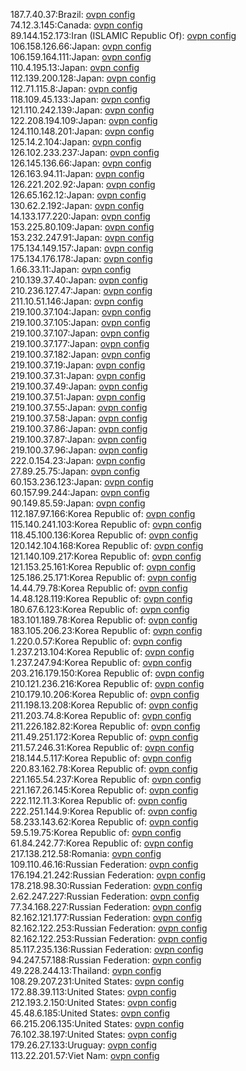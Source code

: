 187.7.40.37:Brazil: [ovpn config](vpn/187_7_40_37.ovpn)  
74.12.3.145:Canada: [ovpn config](vpn/74_12_3_145.ovpn)  
89.144.152.173:Iran (ISLAMIC Republic Of): [ovpn config](vpn/89_144_152_173.ovpn)  
106.158.126.66:Japan: [ovpn config](vpn/106_158_126_66.ovpn)  
106.159.164.111:Japan: [ovpn config](vpn/106_159_164_111.ovpn)  
110.4.195.13:Japan: [ovpn config](vpn/110_4_195_13.ovpn)  
112.139.200.128:Japan: [ovpn config](vpn/112_139_200_128.ovpn)  
112.71.115.8:Japan: [ovpn config](vpn/112_71_115_8.ovpn)  
118.109.45.133:Japan: [ovpn config](vpn/118_109_45_133.ovpn)  
121.110.242.139:Japan: [ovpn config](vpn/121_110_242_139.ovpn)  
122.208.194.109:Japan: [ovpn config](vpn/122_208_194_109.ovpn)  
124.110.148.201:Japan: [ovpn config](vpn/124_110_148_201.ovpn)  
125.14.2.104:Japan: [ovpn config](vpn/125_14_2_104.ovpn)  
126.102.233.237:Japan: [ovpn config](vpn/126_102_233_237.ovpn)  
126.145.136.66:Japan: [ovpn config](vpn/126_145_136_66.ovpn)  
126.163.94.11:Japan: [ovpn config](vpn/126_163_94_11.ovpn)  
126.221.202.92:Japan: [ovpn config](vpn/126_221_202_92.ovpn)  
126.65.162.12:Japan: [ovpn config](vpn/126_65_162_12.ovpn)  
130.62.2.192:Japan: [ovpn config](vpn/130_62_2_192.ovpn)  
14.133.177.220:Japan: [ovpn config](vpn/14_133_177_220.ovpn)  
153.225.80.109:Japan: [ovpn config](vpn/153_225_80_109.ovpn)  
153.232.247.91:Japan: [ovpn config](vpn/153_232_247_91.ovpn)  
175.134.149.157:Japan: [ovpn config](vpn/175_134_149_157.ovpn)  
175.134.176.178:Japan: [ovpn config](vpn/175_134_176_178.ovpn)  
1.66.33.11:Japan: [ovpn config](vpn/1_66_33_11.ovpn)  
210.139.37.40:Japan: [ovpn config](vpn/210_139_37_40.ovpn)  
210.236.127.47:Japan: [ovpn config](vpn/210_236_127_47.ovpn)  
211.10.51.146:Japan: [ovpn config](vpn/211_10_51_146.ovpn)  
219.100.37.104:Japan: [ovpn config](vpn/219_100_37_104.ovpn)  
219.100.37.105:Japan: [ovpn config](vpn/219_100_37_105.ovpn)  
219.100.37.107:Japan: [ovpn config](vpn/219_100_37_107.ovpn)  
219.100.37.177:Japan: [ovpn config](vpn/219_100_37_177.ovpn)  
219.100.37.182:Japan: [ovpn config](vpn/219_100_37_182.ovpn)  
219.100.37.19:Japan: [ovpn config](vpn/219_100_37_19.ovpn)  
219.100.37.31:Japan: [ovpn config](vpn/219_100_37_31.ovpn)  
219.100.37.49:Japan: [ovpn config](vpn/219_100_37_49.ovpn)  
219.100.37.51:Japan: [ovpn config](vpn/219_100_37_51.ovpn)  
219.100.37.55:Japan: [ovpn config](vpn/219_100_37_55.ovpn)  
219.100.37.58:Japan: [ovpn config](vpn/219_100_37_58.ovpn)  
219.100.37.86:Japan: [ovpn config](vpn/219_100_37_86.ovpn)  
219.100.37.87:Japan: [ovpn config](vpn/219_100_37_87.ovpn)  
219.100.37.96:Japan: [ovpn config](vpn/219_100_37_96.ovpn)  
222.0.154.23:Japan: [ovpn config](vpn/222_0_154_23.ovpn)  
27.89.25.75:Japan: [ovpn config](vpn/27_89_25_75.ovpn)  
60.153.236.123:Japan: [ovpn config](vpn/60_153_236_123.ovpn)  
60.157.99.244:Japan: [ovpn config](vpn/60_157_99_244.ovpn)  
90.149.85.59:Japan: [ovpn config](vpn/90_149_85_59.ovpn)  
112.187.97.166:Korea Republic of: [ovpn config](vpn/112_187_97_166.ovpn)  
115.140.241.103:Korea Republic of: [ovpn config](vpn/115_140_241_103.ovpn)  
118.45.100.136:Korea Republic of: [ovpn config](vpn/118_45_100_136.ovpn)  
120.142.104.168:Korea Republic of: [ovpn config](vpn/120_142_104_168.ovpn)  
121.140.109.217:Korea Republic of: [ovpn config](vpn/121_140_109_217.ovpn)  
121.153.25.161:Korea Republic of: [ovpn config](vpn/121_153_25_161.ovpn)  
125.186.25.171:Korea Republic of: [ovpn config](vpn/125_186_25_171.ovpn)  
14.44.79.78:Korea Republic of: [ovpn config](vpn/14_44_79_78.ovpn)  
14.48.128.119:Korea Republic of: [ovpn config](vpn/14_48_128_119.ovpn)  
180.67.6.123:Korea Republic of: [ovpn config](vpn/180_67_6_123.ovpn)  
183.101.189.78:Korea Republic of: [ovpn config](vpn/183_101_189_78.ovpn)  
183.105.206.23:Korea Republic of: [ovpn config](vpn/183_105_206_23.ovpn)  
1.220.0.57:Korea Republic of: [ovpn config](vpn/1_220_0_57.ovpn)  
1.237.213.104:Korea Republic of: [ovpn config](vpn/1_237_213_104.ovpn)  
1.237.247.94:Korea Republic of: [ovpn config](vpn/1_237_247_94.ovpn)  
203.216.179.150:Korea Republic of: [ovpn config](vpn/203_216_179_150.ovpn)  
210.121.236.216:Korea Republic of: [ovpn config](vpn/210_121_236_216.ovpn)  
210.179.10.206:Korea Republic of: [ovpn config](vpn/210_179_10_206.ovpn)  
211.198.13.208:Korea Republic of: [ovpn config](vpn/211_198_13_208.ovpn)  
211.203.74.8:Korea Republic of: [ovpn config](vpn/211_203_74_8.ovpn)  
211.226.182.82:Korea Republic of: [ovpn config](vpn/211_226_182_82.ovpn)  
211.49.251.172:Korea Republic of: [ovpn config](vpn/211_49_251_172.ovpn)  
211.57.246.31:Korea Republic of: [ovpn config](vpn/211_57_246_31.ovpn)  
218.144.5.117:Korea Republic of: [ovpn config](vpn/218_144_5_117.ovpn)  
220.83.162.78:Korea Republic of: [ovpn config](vpn/220_83_162_78.ovpn)  
221.165.54.237:Korea Republic of: [ovpn config](vpn/221_165_54_237.ovpn)  
221.167.26.145:Korea Republic of: [ovpn config](vpn/221_167_26_145.ovpn)  
222.112.11.3:Korea Republic of: [ovpn config](vpn/222_112_11_3.ovpn)  
222.251.144.9:Korea Republic of: [ovpn config](vpn/222_251_144_9.ovpn)  
58.233.143.62:Korea Republic of: [ovpn config](vpn/58_233_143_62.ovpn)  
59.5.19.75:Korea Republic of: [ovpn config](vpn/59_5_19_75.ovpn)  
61.84.242.77:Korea Republic of: [ovpn config](vpn/61_84_242_77.ovpn)  
217.138.212.58:Romania: [ovpn config](vpn/217_138_212_58.ovpn)  
109.110.46.16:Russian Federation: [ovpn config](vpn/109_110_46_16.ovpn)  
176.194.21.242:Russian Federation: [ovpn config](vpn/176_194_21_242.ovpn)  
178.218.98.30:Russian Federation: [ovpn config](vpn/178_218_98_30.ovpn)  
2.62.247.227:Russian Federation: [ovpn config](vpn/2_62_247_227.ovpn)  
77.34.168.227:Russian Federation: [ovpn config](vpn/77_34_168_227.ovpn)  
82.162.121.177:Russian Federation: [ovpn config](vpn/82_162_121_177.ovpn)  
82.162.122.253:Russian Federation: [ovpn config](vpn/82_162_122_253.ovpn)  
82.162.122.253:Russian Federation: [ovpn config](vpn/82_162_122_253.ovpn)  
85.117.235.136:Russian Federation: [ovpn config](vpn/85_117_235_136.ovpn)  
94.247.57.188:Russian Federation: [ovpn config](vpn/94_247_57_188.ovpn)  
49.228.244.13:Thailand: [ovpn config](vpn/49_228_244_13.ovpn)  
108.29.207.231:United States: [ovpn config](vpn/108_29_207_231.ovpn)  
172.88.39.113:United States: [ovpn config](vpn/172_88_39_113.ovpn)  
212.193.2.150:United States: [ovpn config](vpn/212_193_2_150.ovpn)  
45.48.6.185:United States: [ovpn config](vpn/45_48_6_185.ovpn)  
66.215.206.135:United States: [ovpn config](vpn/66_215_206_135.ovpn)  
76.102.38.197:United States: [ovpn config](vpn/76_102_38_197.ovpn)  
179.26.27.133:Uruguay: [ovpn config](vpn/179_26_27_133.ovpn)  
113.22.201.57:Viet Nam: [ovpn config](vpn/113_22_201_57.ovpn)  
